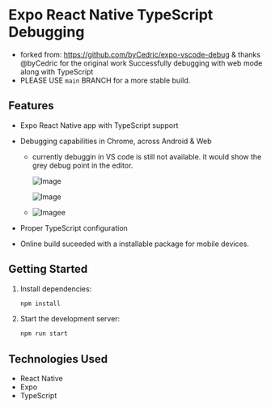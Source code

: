 # Expo React Native TypeScript Debugging

- forked from: https://github.com/byCedric/expo-vscode-debug & thanks @byCedric for the original work
  Successfully debugging with web mode along with TypeScript
- PLEASE USE `main` BRANCH for a more stable build.

## Features

- Expo React Native app with TypeScript support
- Debugging capabilities in Chrome, across Android & Web

  - currently debuggin in VS code is still not available. it would show the grey debug point in the editor.

    ![Image](https://github.com/user-attachments/assets/b8d0fbf0-e598-4ba8-b074-c8a1dd1672e5)

    ![Image](https://github.com/user-attachments/assets/7de5e190-e69a-457d-8728-bc4453bc7378)
  - ![Image](https://github.com/user-attachments/assets/f2ceb929-6279-4934-b3ca-f027b3270c49)e
- Proper TypeScript configuration
- Online build suceeded with a installable package for mobile devices.

## Getting Started

1. Install dependencies:

   ```bash
   npm install
   ```
2. Start the development server:

   ```bash
   npm run start
   ```

## Technologies Used

- React Native
- Expo
- TypeScript
